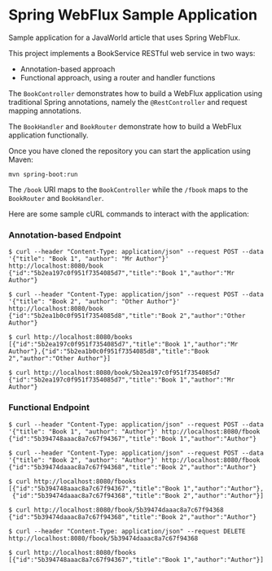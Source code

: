 # Spring WebFlux Sample Application
Sample application for a JavaWorld article that uses Spring WebFlux.

This project implements a BookService RESTful web service in two ways:
* Annotation-based approach
* Functional approach, using a router and handler functions

The `BookController` demonstrates how to build a WebFlux application using traditional Spring annotations, 
namely the `@RestController` and request mapping annotations.

The `BookHandler` and `BookRouter` demonstrate how to build a WebFlux application functionally.

Once you have cloned the repository you can start the application using Maven:

`mvn spring-boot:run`

The `/book` URI maps to the `BookController` while the `/fbook` maps to the `BookRouter` and `BookHandler`.

Here are some sample cURL commands to interact with the application:

### Annotation-based Endpoint
~~~~
$ curl --header "Content-Type: application/json" --request POST --data '{"title": "Book 1", "author": "Mr Author"}' http://localhost:8080/book
{"id":"5b2ea197c0f951f7354085d7","title":"Book 1","author":"Mr Author"}

$ curl --header "Content-Type: application/json" --request POST --data '{"title": "Book 2", "author": "Other Author"}' http://localhost:8080/book
{"id":"5b2ea1b0c0f951f7354085d8","title":"Book 2","author":"Other Author"}

$ curl http://localhost:8080/books
[{"id":"5b2ea197c0f951f7354085d7","title":"Book 1","author":"Mr Author"},{"id":"5b2ea1b0c0f951f7354085d8","title":"Book 2","author":"Other Author"}]

$ curl http://localhost:8080/book/5b2ea197c0f951f7354085d7
{"id":"5b2ea197c0f951f7354085d7","title":"Book 1","author":"Mr Author"}
~~~~

### Functional Endpoint
~~~~
$ curl --header "Content-Type: application/json" --request POST --data '{"title": "Book 1", "author": "Author"}' http://localhost:8080/fbook
{"id":"5b394748aaac8a7c67f94367","title":"Book 1","author":"Author"}

$ curl --header "Content-Type: application/json" --request POST --data '{"title": "Book 2", "author": "Author"}' http://localhost:8080/fbook
{"id":"5b39474daaac8a7c67f94368","title":"Book 2","author":"Author"}

$ curl http://localhost:8080/fbooks
[{"id":"5b394748aaac8a7c67f94367","title":"Book 1","author":"Author"},
 {"id":"5b39474daaac8a7c67f94368","title":"Book 2","author":"Author"}]

$ curl http://localhost:8080/fbook/5b39474daaac8a7c67f94368
{"id":"5b39474daaac8a7c67f94368","title":"Book 2","author":"Author"}

$ curl --header "Content-Type: application/json" --request DELETE http://localhost:8080/fbook/5b39474daaac8a7c67f94368

$ curl http://localhost:8080/fbooks
[{"id":"5b394748aaac8a7c67f94367","title":"Book 1","author":"Author"}]
~~~~